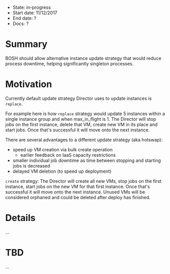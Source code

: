 - State: in-progress
- Start date: 11/12/2017
- End date: ?
- Docs: ?

# Summary

BOSH should allow alternative instance update strategy that would reduce process downtime, helping significantly singleton processes.

# Motivation

Currently default update strategy Director uses to update instances is `replace`.

For example here is how `replace` strategy would update 5 instances within a single instance group and when max_in_flight is 1. The Director will stop jobs on the first instance, delete that VM, create new VM in its place and start jobs. Once that's successful it will move onto the next instance.

There are several advantages to a different update strategy (aka hotswap):

- speed up VM creation via bulk create operation
  - earlier feedback on IaaS capacity restrictions
- smaller individual job downtime as time between stopping and starting jobs is decreased
- delayed VM deletion (to speed up deployment)

`create` strategy: The Director will create all new VMs, stop jobs on the first instance, start jobs on the new VM for that first instance. Once that's successful it will move onto the next instance. Unused VMs will be considered orphaned and could be deleted after deploy has finished.

# Details

...

# TBD

...
